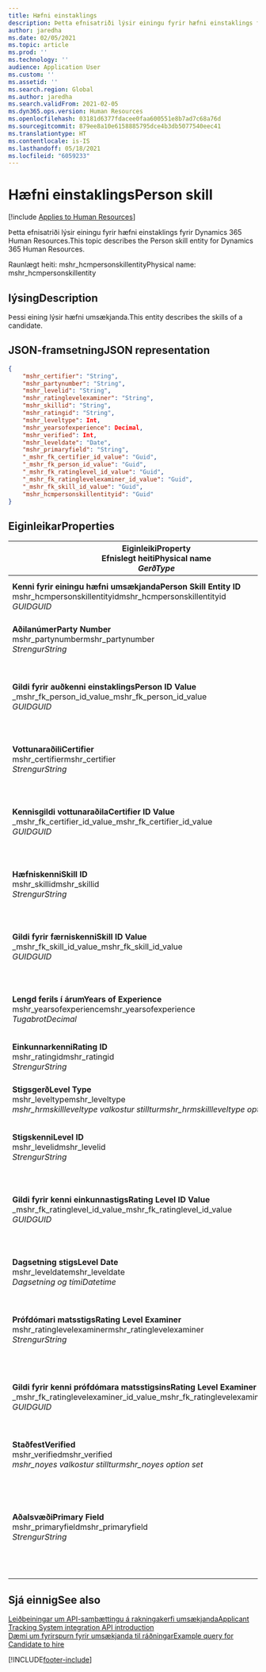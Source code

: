 ```yaml
---
title: Hæfni einstaklings
description: Þetta efnisatriði lýsir einingu fyrir hæfni einstaklings fyrir Dynamics 365 Human Resources.
author: jaredha
ms.date: 02/05/2021
ms.topic: article
ms.prod: ''
ms.technology: ''
audience: Application User
ms.custom: ''
ms.assetid: ''
ms.search.region: Global
ms.author: jaredha
ms.search.validFrom: 2021-02-05
ms.dyn365.ops.version: Human Resources
ms.openlocfilehash: 03181d6377fdacee0faa600551e8b7ad7c68a76d
ms.sourcegitcommit: 879ee8a10e6158885795dce4b3db5077540eec41
ms.translationtype: HT
ms.contentlocale: is-IS
ms.lasthandoff: 05/18/2021
ms.locfileid: "6059233"
---
```

# <a name="person-skill"></a><span data-ttu-id="a8945-103">Hæfni einstaklings</span><span class="sxs-lookup"><span data-stu-id="a8945-103">Person skill</span></span>

[!include [Applies to Human Resources](../includes/applies-to-hr.md)]

<span data-ttu-id="a8945-104">Þetta efnisatriði lýsir einingu fyrir hæfni einstaklings fyrir Dynamics 365 Human Resources.</span><span class="sxs-lookup"><span data-stu-id="a8945-104">This topic describes the Person skill entity for Dynamics 365 Human Resources.</span></span>

<span data-ttu-id="a8945-105">Raunlægt heiti: mshr_hcmpersonskillentity</span><span class="sxs-lookup"><span data-stu-id="a8945-105">Physical name: mshr_hcmpersonskillentity</span></span>

## <a name="description"></a><span data-ttu-id="a8945-106">lýsing</span><span class="sxs-lookup"><span data-stu-id="a8945-106">Description</span></span>

<span data-ttu-id="a8945-107">Þessi eining lýsir hæfni umsækjanda.</span><span class="sxs-lookup"><span data-stu-id="a8945-107">This entity describes the skills of a candidate.</span></span>

## <a name="json-representation"></a><span data-ttu-id="a8945-108">JSON-framsetning</span><span class="sxs-lookup"><span data-stu-id="a8945-108">JSON representation</span></span>

```json
{
    "mshr_certifier": "String",
    "mshr_partynumber": "String",
    "mshr_levelid": "String",
    "mshr_ratinglevelexaminer": "String",
    "mshr_skillid": "String",
    "mshr_ratingid": "String",
    "mshr_leveltype": Int,
    "mshr_yearsofexperience": Decimal,
    "mshr_verified": Int,
    "mshr_leveldate": "Date",
    "mshr_primaryfield": "String",
    "_mshr_fk_certifier_id_value": "Guid",
    "_mshr_fk_person_id_value": "Guid",
    "_mshr_fk_ratinglevel_id_value": "Guid",
    "_mshr_fk_ratinglevelexaminer_id_value": "Guid",
    "_mshr_fk_skill_id_value": "Guid",
    "mshr_hcmpersonskillentityid": "Guid"
}
```

## <a name="properties"></a><span data-ttu-id="a8945-109">Eiginleikar</span><span class="sxs-lookup"><span data-stu-id="a8945-109">Properties</span></span>

| <span data-ttu-id="a8945-110">Eiginleiki</span><span class="sxs-lookup"><span data-stu-id="a8945-110">Property</span></span><br><span data-ttu-id="a8945-111">**Efnislegt heiti**</span><span class="sxs-lookup"><span data-stu-id="a8945-111">**Physical name**</span></span><br><span data-ttu-id="a8945-112">**_Gerð_**</span><span class="sxs-lookup"><span data-stu-id="a8945-112">**_Type_**</span></span> | <span data-ttu-id="a8945-113">Nota</span><span class="sxs-lookup"><span data-stu-id="a8945-113">Use</span></span> | <span data-ttu-id="a8945-114">lýsing</span><span class="sxs-lookup"><span data-stu-id="a8945-114">Description</span></span> |
| --- | --- | --- |
| <span data-ttu-id="a8945-115">**Kenni fyrir einingu hæfni umsækjanda**</span><span class="sxs-lookup"><span data-stu-id="a8945-115">**Person Skill Entity ID**</span></span><br><span data-ttu-id="a8945-116">mshr_hcmpersonskillentityid</span><span class="sxs-lookup"><span data-stu-id="a8945-116">mshr_hcmpersonskillentityid</span></span><br><span data-ttu-id="a8945-117">*GUID*</span><span class="sxs-lookup"><span data-stu-id="a8945-117">*GUID*</span></span> | <span data-ttu-id="a8945-118">Lesa eingöngu</span><span class="sxs-lookup"><span data-stu-id="a8945-118">Read-only</span></span><br><span data-ttu-id="a8945-119">Krafa</span><span class="sxs-lookup"><span data-stu-id="a8945-119">Required</span></span> | <span data-ttu-id="a8945-120">Kerfismyndað einkvæmt kenni fyrir færslueininguna.</span><span class="sxs-lookup"><span data-stu-id="a8945-120">System-generated unique identifier for the entity record.</span></span> |
| <span data-ttu-id="a8945-121">**Aðilanúmer**</span><span class="sxs-lookup"><span data-stu-id="a8945-121">**Party Number**</span></span><br><span data-ttu-id="a8945-122">mshr_partynumber</span><span class="sxs-lookup"><span data-stu-id="a8945-122">mshr_partynumber</span></span><br><span data-ttu-id="a8945-123">*Strengur*</span><span class="sxs-lookup"><span data-stu-id="a8945-123">*String*</span></span> | <span data-ttu-id="a8945-124">Lesa/skrifa</span><span class="sxs-lookup"><span data-stu-id="a8945-124">Read/write</span></span><br><span data-ttu-id="a8945-125">Krafa</span><span class="sxs-lookup"><span data-stu-id="a8945-125">Required</span></span> |   <span data-ttu-id="a8945-126">Kenni fyrir færslu tengds aðila (einstaklings).</span><span class="sxs-lookup"><span data-stu-id="a8945-126">The ID of the associated party (person) record.</span></span> |
| <span data-ttu-id="a8945-127">**Gildi fyrir auðkenni einstaklings**</span><span class="sxs-lookup"><span data-stu-id="a8945-127">**Person ID Value**</span></span><br><span data-ttu-id="a8945-128">_mshr_fk_person_id_value</span><span class="sxs-lookup"><span data-stu-id="a8945-128">_mshr_fk_person_id_value</span></span><br><span data-ttu-id="a8945-129">*GUID*</span><span class="sxs-lookup"><span data-stu-id="a8945-129">*GUID*</span></span> | <span data-ttu-id="a8945-130">Lesa eingöngu</span><span class="sxs-lookup"><span data-stu-id="a8945-130">Read-only</span></span><br><span data-ttu-id="a8945-131">Krafa</span><span class="sxs-lookup"><span data-stu-id="a8945-131">Required</span></span><br><span data-ttu-id="a8945-132">Framandlykill: mshr_dirpersonentityid of mshr_dirpersonentity</span><span class="sxs-lookup"><span data-stu-id="a8945-132">Foreign key: mshr_dirpersonentityid of mshr_dirpersonentity</span></span> | <span data-ttu-id="a8945-133">Kerfismynduð kenni fyrir færslueiningu aðila (einstaklings).</span><span class="sxs-lookup"><span data-stu-id="a8945-133">The system-generated identifier of the party (person) entity record.</span></span> |
| <span data-ttu-id="a8945-134">**Vottunaraðili**</span><span class="sxs-lookup"><span data-stu-id="a8945-134">**Certifier**</span></span><br><span data-ttu-id="a8945-135">mshr_certifier</span><span class="sxs-lookup"><span data-stu-id="a8945-135">mshr_certifier</span></span><br><span data-ttu-id="a8945-136">*Strengur*</span><span class="sxs-lookup"><span data-stu-id="a8945-136">*String*</span></span> | <span data-ttu-id="a8945-137">Lesa/skrifa</span><span class="sxs-lookup"><span data-stu-id="a8945-137">Read/write</span></span><br><span data-ttu-id="a8945-138">Valfrjálst</span><span class="sxs-lookup"><span data-stu-id="a8945-138">Optional</span></span> | <span data-ttu-id="a8945-139">Starfsmannanúmer starfsmannsins sem vottaði þessa hæfni.</span><span class="sxs-lookup"><span data-stu-id="a8945-139">The personnel number of the worker who certified this skill.</span></span> |
| <span data-ttu-id="a8945-140">**Kennisgildi vottunaraðila**</span><span class="sxs-lookup"><span data-stu-id="a8945-140">**Certifier ID Value**</span></span><br><span data-ttu-id="a8945-141">_mshr_fk_certifier_id_value</span><span class="sxs-lookup"><span data-stu-id="a8945-141">_mshr_fk_certifier_id_value</span></span><br><span data-ttu-id="a8945-142">*GUID*</span><span class="sxs-lookup"><span data-stu-id="a8945-142">*GUID*</span></span> | <span data-ttu-id="a8945-143">Lesa eingöngu</span><span class="sxs-lookup"><span data-stu-id="a8945-143">Read-only</span></span><br><span data-ttu-id="a8945-144">Valfrjálst</span><span class="sxs-lookup"><span data-stu-id="a8945-144">Optional</span></span><br><span data-ttu-id="a8945-145">Framandlykill: mshr_hcmworkerentityid of mshr_hcmworkerentity</span><span class="sxs-lookup"><span data-stu-id="a8945-145">Foreign key: mshr_hcmworkerentityid of mshr_hcmworkerentity</span></span> | <span data-ttu-id="a8945-146">Einkvæmt kerfismyndað kenni starfsmannaskráar fyrir starfsmanninn sem vottaði hæfnina.</span><span class="sxs-lookup"><span data-stu-id="a8945-146">System-generated unique identifier of the worker record for the worker who certified the skill.</span></span> |
| <span data-ttu-id="a8945-147">**Hæfniskenni**</span><span class="sxs-lookup"><span data-stu-id="a8945-147">**Skill ID**</span></span><br><span data-ttu-id="a8945-148">mshr_skillid</span><span class="sxs-lookup"><span data-stu-id="a8945-148">mshr_skillid</span></span><br><span data-ttu-id="a8945-149">*Strengur*</span><span class="sxs-lookup"><span data-stu-id="a8945-149">*String*</span></span> | <span data-ttu-id="a8945-150">Lesa/skrifa</span><span class="sxs-lookup"><span data-stu-id="a8945-150">Read/write</span></span><br><span data-ttu-id="a8945-151">Krafa</span><span class="sxs-lookup"><span data-stu-id="a8945-151">Required</span></span> | <span data-ttu-id="a8945-152">Kenni hæfninnar sem er skilgreind í Human Resources.</span><span class="sxs-lookup"><span data-stu-id="a8945-152">The identifier of the skill defined in Human Resources.</span></span> |
| <span data-ttu-id="a8945-153">**Gildi fyrir færniskenni**</span><span class="sxs-lookup"><span data-stu-id="a8945-153">**Skill ID Value**</span></span><br><span data-ttu-id="a8945-154">_mshr_fk_skill_id_value</span><span class="sxs-lookup"><span data-stu-id="a8945-154">_mshr_fk_skill_id_value</span></span><br><span data-ttu-id="a8945-155">*GUID*</span><span class="sxs-lookup"><span data-stu-id="a8945-155">*GUID*</span></span> | <span data-ttu-id="a8945-156">Lesa eingöngu</span><span class="sxs-lookup"><span data-stu-id="a8945-156">Read-only</span></span><br><span data-ttu-id="a8945-157">Krafa</span><span class="sxs-lookup"><span data-stu-id="a8945-157">Required</span></span><br><span data-ttu-id="a8945-158">Framandlykill: mshr_hcmskillentityid of mshr_hcmskillentity</span><span class="sxs-lookup"><span data-stu-id="a8945-158">Foreign key: mshr_hcmskillentityid of mshr_hcmskillentity</span></span> | <span data-ttu-id="a8945-159">Kerfismyndað kenni valinnar hæfni.</span><span class="sxs-lookup"><span data-stu-id="a8945-159">The system-generated identifier of the selected skill.</span></span> |
| <span data-ttu-id="a8945-160">**Lengd ferils í árum**</span><span class="sxs-lookup"><span data-stu-id="a8945-160">**Years of Experience**</span></span><br><span data-ttu-id="a8945-161">mshr_yearsofexperience</span><span class="sxs-lookup"><span data-stu-id="a8945-161">mshr_yearsofexperience</span></span><br><span data-ttu-id="a8945-162">*Tugabrot*</span><span class="sxs-lookup"><span data-stu-id="a8945-162">*Decimal*</span></span> | <span data-ttu-id="a8945-163">Lesa/skrifa</span><span class="sxs-lookup"><span data-stu-id="a8945-163">Read/write</span></span><br><span data-ttu-id="a8945-164">Valfrjálst</span><span class="sxs-lookup"><span data-stu-id="a8945-164">Optional</span></span> | <span data-ttu-id="a8945-165">Reynsla í árum sem umsækjandi hefur í þessari hæfni.</span><span class="sxs-lookup"><span data-stu-id="a8945-165">The years of experience the candidate has in this skill.</span></span> |
| <span data-ttu-id="a8945-166">**Einkunnarkenni**</span><span class="sxs-lookup"><span data-stu-id="a8945-166">**Rating ID**</span></span><br><span data-ttu-id="a8945-167">mshr_ratingid</span><span class="sxs-lookup"><span data-stu-id="a8945-167">mshr_ratingid</span></span><br><span data-ttu-id="a8945-168">*Strengur*</span><span class="sxs-lookup"><span data-stu-id="a8945-168">*String*</span></span> | <span data-ttu-id="a8945-169">Lesa/skrifa</span><span class="sxs-lookup"><span data-stu-id="a8945-169">Read/write</span></span><br><span data-ttu-id="a8945-170">Krafa</span><span class="sxs-lookup"><span data-stu-id="a8945-170">Required</span></span> | <span data-ttu-id="a8945-171">Gerð matsstigs.</span><span class="sxs-lookup"><span data-stu-id="a8945-171">The rating scale type.</span></span> <span data-ttu-id="a8945-172">Fyrir þessa einingu er gildið **Hæfni**.</span><span class="sxs-lookup"><span data-stu-id="a8945-172">For this entity, the value is **Skills**.</span></span> |
| <span data-ttu-id="a8945-173">**Stigsgerð**</span><span class="sxs-lookup"><span data-stu-id="a8945-173">**Level Type**</span></span><br><span data-ttu-id="a8945-174">mshr_leveltype</span><span class="sxs-lookup"><span data-stu-id="a8945-174">mshr_leveltype</span></span><br><span data-ttu-id="a8945-175">*mshr_hrmskillleveltype valkostur stilltur*</span><span class="sxs-lookup"><span data-stu-id="a8945-175">*mshr_hrmskillleveltype option set*</span></span> | <span data-ttu-id="a8945-176">Lesa/skrifa</span><span class="sxs-lookup"><span data-stu-id="a8945-176">Read/write</span></span><br><span data-ttu-id="a8945-177">Krafa</span><span class="sxs-lookup"><span data-stu-id="a8945-177">Required</span></span> | <span data-ttu-id="a8945-178">Gerð flokkunar fyrir stigið sem úthlutað er á hæfnina.</span><span class="sxs-lookup"><span data-stu-id="a8945-178">A type categorization for the level assigned to the skill.</span></span> |
| <span data-ttu-id="a8945-179">**Stigskenni**</span><span class="sxs-lookup"><span data-stu-id="a8945-179">**Level ID**</span></span><br><span data-ttu-id="a8945-180">mshr_levelid</span><span class="sxs-lookup"><span data-stu-id="a8945-180">mshr_levelid</span></span><br><span data-ttu-id="a8945-181">*Strengur*</span><span class="sxs-lookup"><span data-stu-id="a8945-181">*String*</span></span> | <span data-ttu-id="a8945-182">Lesa/skrifa</span><span class="sxs-lookup"><span data-stu-id="a8945-182">Read/write</span></span><br><span data-ttu-id="a8945-183">Krafa</span><span class="sxs-lookup"><span data-stu-id="a8945-183">Required</span></span> | <span data-ttu-id="a8945-184">Kenni matsstigs sem umsækjandi hefur fyrir þessa hæfni.</span><span class="sxs-lookup"><span data-stu-id="a8945-184">The ID of the Rating Level the candidate has for this skill.</span></span> |
| <span data-ttu-id="a8945-185">**Gildi fyrir kenni einkunnastigs**</span><span class="sxs-lookup"><span data-stu-id="a8945-185">**Rating Level ID Value**</span></span><br><span data-ttu-id="a8945-186">_mshr_fk_ratinglevel_id_value</span><span class="sxs-lookup"><span data-stu-id="a8945-186">_mshr_fk_ratinglevel_id_value</span></span><br><span data-ttu-id="a8945-187">*GUID*</span><span class="sxs-lookup"><span data-stu-id="a8945-187">*GUID*</span></span> | <span data-ttu-id="a8945-188">Lesa eingöngu</span><span class="sxs-lookup"><span data-stu-id="a8945-188">Read-only</span></span><br><span data-ttu-id="a8945-189">Krafa</span><span class="sxs-lookup"><span data-stu-id="a8945-189">Required</span></span><br><span data-ttu-id="a8945-190">Framandlykill: mshr_hcmratinglevelentityid of mshr_hcmratinglevelentity</span><span class="sxs-lookup"><span data-stu-id="a8945-190">Foreign key: mshr_hcmratinglevelentityid of mshr_hcmratinglevelentity</span></span> | <span data-ttu-id="a8945-191">Kerfismyndað kenni matsstigsins.</span><span class="sxs-lookup"><span data-stu-id="a8945-191">The system-generated identifier of the rating level.</span></span> |
| <span data-ttu-id="a8945-192">**Dagsetning stigs**</span><span class="sxs-lookup"><span data-stu-id="a8945-192">**Level Date**</span></span><br><span data-ttu-id="a8945-193">mshr_leveldate</span><span class="sxs-lookup"><span data-stu-id="a8945-193">mshr_leveldate</span></span><br><span data-ttu-id="a8945-194">*Dagsetning og tími*</span><span class="sxs-lookup"><span data-stu-id="a8945-194">*Datetime*</span></span> | <span data-ttu-id="a8945-195">Lesa/skrifa</span><span class="sxs-lookup"><span data-stu-id="a8945-195">Read/write</span></span><br><span data-ttu-id="a8945-196">Krafa</span><span class="sxs-lookup"><span data-stu-id="a8945-196">Required</span></span> | <span data-ttu-id="a8945-197">Dagsetningin þegar umsækjandi var metinn í hæfninni.</span><span class="sxs-lookup"><span data-stu-id="a8945-197">The date at which the candidate was rated in the skill.</span></span> |
| <span data-ttu-id="a8945-198">**Prófdómari matsstigs**</span><span class="sxs-lookup"><span data-stu-id="a8945-198">**Rating Level Examiner**</span></span><br><span data-ttu-id="a8945-199">mshr_ratinglevelexaminer</span><span class="sxs-lookup"><span data-stu-id="a8945-199">mshr_ratinglevelexaminer</span></span><br><span data-ttu-id="a8945-200">*Strengur*</span><span class="sxs-lookup"><span data-stu-id="a8945-200">*String*</span></span> | <span data-ttu-id="a8945-201">Lesa/skrifa</span><span class="sxs-lookup"><span data-stu-id="a8945-201">Read/write</span></span><br><span data-ttu-id="a8945-202">Valfrjálst</span><span class="sxs-lookup"><span data-stu-id="a8945-202">Optional</span></span> | <span data-ttu-id="a8945-203">Starfsmannanúmer starfsmannsins sem gaf umsækjanda einkunn.</span><span class="sxs-lookup"><span data-stu-id="a8945-203">The personnel number of the worker who rated the candidate.</span></span> |
| <span data-ttu-id="a8945-204">**Gildi fyrir kenni prófdómara matsstigsins**</span><span class="sxs-lookup"><span data-stu-id="a8945-204">**Rating Level Examiner ID Value**</span></span><br><span data-ttu-id="a8945-205">_mshr_fk_ratinglevelexaminer_id_value</span><span class="sxs-lookup"><span data-stu-id="a8945-205">_mshr_fk_ratinglevelexaminer_id_value</span></span><br><span data-ttu-id="a8945-206">*GUID*</span><span class="sxs-lookup"><span data-stu-id="a8945-206">*GUID*</span></span> | <span data-ttu-id="a8945-207">Lesa eingöngu</span><span class="sxs-lookup"><span data-stu-id="a8945-207">Read-only</span></span><br><span data-ttu-id="a8945-208">Valfrjálst</span><span class="sxs-lookup"><span data-stu-id="a8945-208">Optional</span></span><br><span data-ttu-id="a8945-209">Framandlykill: mshr_hcmworkerentityid of mshr_hcmworkerentity</span><span class="sxs-lookup"><span data-stu-id="a8945-209">Foreign key: mshr_hcmworkerentityid of mshr_hcmworkerentity</span></span> | <span data-ttu-id="a8945-210">Kerfismyndað kenni starfsmannsins sem skoðaði hæfnisstig umsækjanda.</span><span class="sxs-lookup"><span data-stu-id="a8945-210">The system-generated identifier of the worker who examined the candidate’s skill level.</span></span> |
| <span data-ttu-id="a8945-211">**Staðfest**</span><span class="sxs-lookup"><span data-stu-id="a8945-211">**Verified**</span></span><br><span data-ttu-id="a8945-212">mshr_verified</span><span class="sxs-lookup"><span data-stu-id="a8945-212">mshr_verified</span></span><br><span data-ttu-id="a8945-213">*mshr_noyes valkostur stilltur*</span><span class="sxs-lookup"><span data-stu-id="a8945-213">*mshr_noyes option set*</span></span> | <span data-ttu-id="a8945-214">Lesa/skrifa</span><span class="sxs-lookup"><span data-stu-id="a8945-214">Read/write</span></span><br><span data-ttu-id="a8945-215">Krafa</span><span class="sxs-lookup"><span data-stu-id="a8945-215">Required</span></span> | <span data-ttu-id="a8945-216">Tilgreinir hvort hæfnistigið hafi verið staðfest.</span><span class="sxs-lookup"><span data-stu-id="a8945-216">Indicates whether the assessed skill level has been verified.</span></span> |
| <span data-ttu-id="a8945-217">**Aðalsvæði**</span><span class="sxs-lookup"><span data-stu-id="a8945-217">**Primary Field**</span></span><br><span data-ttu-id="a8945-218">mshr_primaryfield</span><span class="sxs-lookup"><span data-stu-id="a8945-218">mshr_primaryfield</span></span><br><span data-ttu-id="a8945-219">*Strengur*</span><span class="sxs-lookup"><span data-stu-id="a8945-219">*String*</span></span> | <span data-ttu-id="a8945-220">Lesa eingöngu</span><span class="sxs-lookup"><span data-stu-id="a8945-220">Read-only</span></span><br><span data-ttu-id="a8945-221">Krafa</span><span class="sxs-lookup"><span data-stu-id="a8945-221">Required</span></span> | <span data-ttu-id="a8945-222">Svæði sem á að nota sem kennimerki einingafærslu.</span><span class="sxs-lookup"><span data-stu-id="a8945-222">Field to be used as an identifier of the entity record.</span></span> <span data-ttu-id="a8945-223">Samsetning aðilanúmers, stigagerðar, hæfniskennis og dagsetningarstigs</span><span class="sxs-lookup"><span data-stu-id="a8945-223">Combination of party number, level type, skill ID, and level date.</span></span> |

## <a name="see-also"></a><span data-ttu-id="a8945-224">Sjá einnig</span><span class="sxs-lookup"><span data-stu-id="a8945-224">See also</span></span>

[<span data-ttu-id="a8945-225">Leiðbeiningar um API-samþættingu á rakningakerfi umsækjanda</span><span class="sxs-lookup"><span data-stu-id="a8945-225">Applicant Tracking System integration API introduction</span></span>](hr-admin-integration-ats-api-introduction.md)<br>
[<span data-ttu-id="a8945-226">Dæmi um fyrirspurn fyrir umsækjanda til ráðningar</span><span class="sxs-lookup"><span data-stu-id="a8945-226">Example query for Candidate to hire</span></span>](hr-admin-integration-ats-api-candidate-to-hire-example-query.md)



[!INCLUDE[footer-include](../includes/footer-banner.md)]